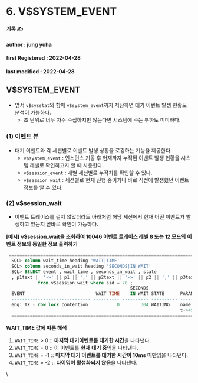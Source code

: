 # 6. V$SYSTEM\_EVENT

**기록 ✍️**

#### author : jung yuha

#### **first Registered : 2022-04-28**

#### last modified : **2022-04-28**

## V$SYSTEM\_EVENT <a href="#vsystem_event" id="vsystem_event"></a>

* 앞서 `v$sysstat`와 함께 `v$system_event`까지 저장하면 대기 이벤트 발생 현황도 분석이 가능하다.
  * 초 단위로 너무 자주 수집하지만 않는다면 시스템에 주는 부하도 미미하다.

### (1) 이벤트 뷰 <a href="#1" id="1"></a>

* 대기 이벤트와 각 세션별로 이벤트 발생 상황을 로깅하는 기능을 제공한다.
  * `v$system_event` : 인스턴스 기동 후 현재까지 누적된 이벤트 발생 현황을 시스템 레벨로 확인하고자 할 때 사용한다.
  * `v$session_event` : 개별 세션별로 누적치를 확인할 수 있다.
  * `v$session_wait` : 세션별로 현재 진행 중이거나 바로 직전에 발생했던 이벤트 정보를 알 수 있다.

### (2) v$session\_wait <a href="#2-vsession_wait" id="2-vsession_wait"></a>

* 이벤트 트레이스를 걸지 않았더라도 아래처럼 해당 세션에서 현재 어떤 이벤트가 발생하고 있는지 곧바로 확인이 가능하다.

**\[예시] v$session\_wait을 조회하여 10046 이벤트 트레이스 레벨 8 또는 12 모드의 이벤트 정보와 동일한 정보 출력하기**

```sql
 =====================================================================================================                
  SQL> column wait_time heading 'WAIT|TIME'
  SQL> column seconds_in_wait heading 'SECONDS|IN WAIT'
  SQL> SELECT event , wait_time , seconds_in_wait , state 
  , p1text || '->' || p1 || ',' || p2text || '->' || p2 || ',' || p3text || '->' || p3 param
            from v$session_wait where sid = 70 ;
                                               SECONDS
  EVENT                           WAIT TIME    IN WAIT STATE      PARAM
  ------------------------------ ---------- ---------- ---------- -----------------------------------
  enq: TX - row lock contention           0        304 WAITING    name|mode->1415053318,usn<<16 | slo
                                                                  t->458760,sequence->663
  =====================================================================================================
```

**WAIT\_TIME 값에 따른 해석**

1. `WAIT_TIME` > 0 :: **마지막 대기이벤트를 대기한 시간**을 나타낸다.
2. `WAIT_TIME` = 0 :: 이 이벤트를 **현재 대기 중**임을 나타낸다.
3. `WAIT_TIME` = -1 :: **마지막 대기 이벤트를 대기한 시간이 10ms 미만**임을 나타낸다.
4. `WAIT_TIME` = -2 :: **타이밍이 활성화되지 않음**을 나타낸다.

\
